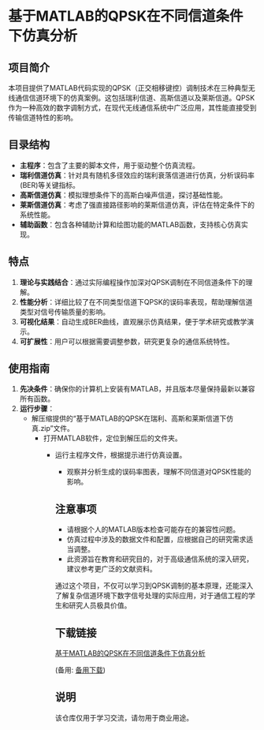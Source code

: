 # 基于MATLAB的QPSK在不同信道条件下仿真分析

## 项目简介

本项目提供了MATLAB代码实现的QPSK（正交相移键控）调制技术在三种典型无线通信信道环境下的仿真案例。这包括瑞利信道、高斯信道以及莱斯信道。QPSK作为一种高效的数字调制方式，在现代无线通信系统中广泛应用，其性能直接受到传输信道特性的影响。

## 目录结构

- **主程序**：包含了主要的脚本文件，用于驱动整个仿真流程。
- **瑞利信道仿真**：针对具有随机多径效应的瑞利衰落信道进行仿真，分析误码率(BER)等关键指标。
- **高斯信道仿真**：模拟理想条件下的高斯白噪声信道，探讨基础性能。
- **莱斯信道仿真**：考虑了强直接路径影响的莱斯信道仿真，评估在特定条件下的系统性能。
- **辅助函数**：包含各种辅助计算和绘图功能的MATLAB函数，支持核心仿真实现。

## 特点

1. **理论与实践结合**：通过实际编程操作加深对QPSK调制在不同信道条件下的理解。
2. **性能分析**：详细比较了在不同类型信道下QPSK的误码率表现，帮助理解信道类型对信号传输质量的影响。
3. **可视化结果**：自动生成BER曲线，直观展示仿真结果，便于学术研究或教学演示。
4. **可扩展性**：用户可以根据需要调整参数，研究更复杂的通信系统特性。

## 使用指南

1. **先决条件**：确保你的计算机上安装有MATLAB，并且版本尽量保持最新以兼容所有函数。
2. **运行步骤**：
    - 解压缩提供的“基于MATLAB的QPSK在瑞利、高斯和莱斯信道下仿真.zip”文件。
        - 打开MATLAB软件，定位到解压后的文件夹。
            - 运行主程序文件，根据提示进行仿真设置。
                - 观察并分析生成的误码率图表，理解不同信道对QPSK性能的影响。

                ## 注意事项

                - 请根据个人的MATLAB版本检查可能存在的兼容性问题。
                - 仿真过程中涉及的数据文件和配置，应根据自己的研究需求适当调整。
                - 此资源旨在教育和研究目的，对于高级通信系统的深入研究，建议参考更广泛的文献资料。

                通过这个项目，不仅可以学习到QPSK调制的基本原理，还能深入了解复杂信道环境下数字信号处理的实际应用，对于通信工程的学生和研究人员极具价值。

                ## 下载链接
                [基于MATLAB的QPSK在不同信道条件下仿真分析](https://pan.quark.cn/s/6bdf2bc6ccf7) 

                (备用: [备用下载](https://pan.baidu.com/s/102-QDvFYZTyzMSGOw8AT7Q?pwd=1234))

                ## 说明

                该仓库仅用于学习交流，请勿用于商业用途。
